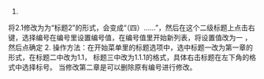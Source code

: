 1.
将2.1修改为为“标题2”的形式，会变成“（四）......”，然后在这个二级标题上点击右键，选择编号在编号里设置编号值，在编号值里开始新列表，将设置值改为一 ，然后点确定
2.
操作方法：在开始菜单里的标题选项中，选中标题一改为第一章的形式，在标题二中改为1.1，
标题三中改为1.1.1的格式，具体右击标题在左下角的格式中选择标号。
当修改第二章是可以删除原有编号进行修改。
